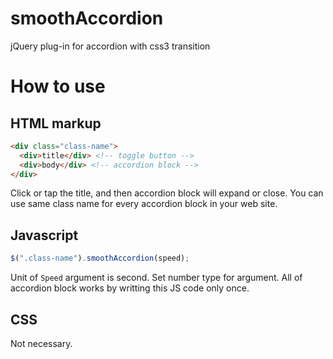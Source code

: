 # smoothAccordion
jQuery plug-in for accordion with css3 transition

# How to use
## HTML markup
```html
<div class="class-name">
  <div>title</div> <!-- toggle button -->
  <div>body</div> <!-- accordion block -->
</div>
```
Click or tap the title, and then accordion block will expand or close.
You can use same class name for every accordion block in your web site.

## Javascript
```javascript
$(".class-name").smoothAccordion(speed);
```
Unit of `Speed` argument is second.
Set number type for argument.
All of accordion block works by writting this JS code only once.

## CSS
Not necessary.

